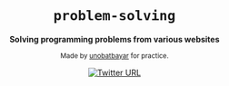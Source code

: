 <div align="center">
  <h1><code>problem-solving</code></h1>

  <strong>Solving programming problems from various websites</strong>
  
  <sub> Made by <a href="https://www.github.com/unobatbayar">unobatbayar</a> for practice. </sub>
  
  [![Twitter URL](https://img.shields.io/twitter/url/https/twitter.com/unobatbayar.svg?style=social&label=%40unobatbayar)](https://twitter.com/unobatbayar)
</div>
